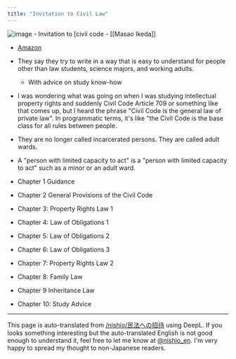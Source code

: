 ```yaml
---
title: "Invitation to Civil Law"
---
```


![image](https://gyazo.com/e862041319b586b1481977061f3bd303/thumb/1000)
    - Invitation to [civil code
        - [[Masao Ikeda]]
- [Amazon](http://amzn.to/2CTPORA)

- They say they try to write in a way that is easy to understand for people other than law students, science majors, and working adults.
    - With advice on study know-how

- I was wondering what was going on when I was studying intellectual property rights and suddenly Civil Code Article 709 or something like that comes up, but I heard the phrase "Civil Code is the general law of private law". In programmatic terms, it's like "the Civil Code is the base class for all rules between people.


- They are no longer called incarcerated persons. They are called adult wards.
- A "person with limited capacity to act" is a "person with limited capacity to act" such as a minor or an adult ward.

- Chapter 1 Guidance
- Chapter 2 General Provisions of the Civil Code
- Chapter 3: Property Rights Law 1
- Chapter 4: Law of Obligations 1
- Chapter 5: Law of Obligations 2
- Chapter 6: Law of Obligations 3
- Chapter 7: Property Rights Law 2
- Chapter 8: Family Law
- Chapter 9 Inheritance Law
- Chapter 10: Study Advice

---
This page is auto-translated from [/nishio/民法への招待](https://scrapbox.io/nishio/民法への招待) using DeepL. If you looks something interesting but the auto-translated English is not good enough to understand it, feel free to let me know at [@nishio_en](https://twitter.com/nishio_en). I'm very happy to spread my thought to non-Japanese readers.